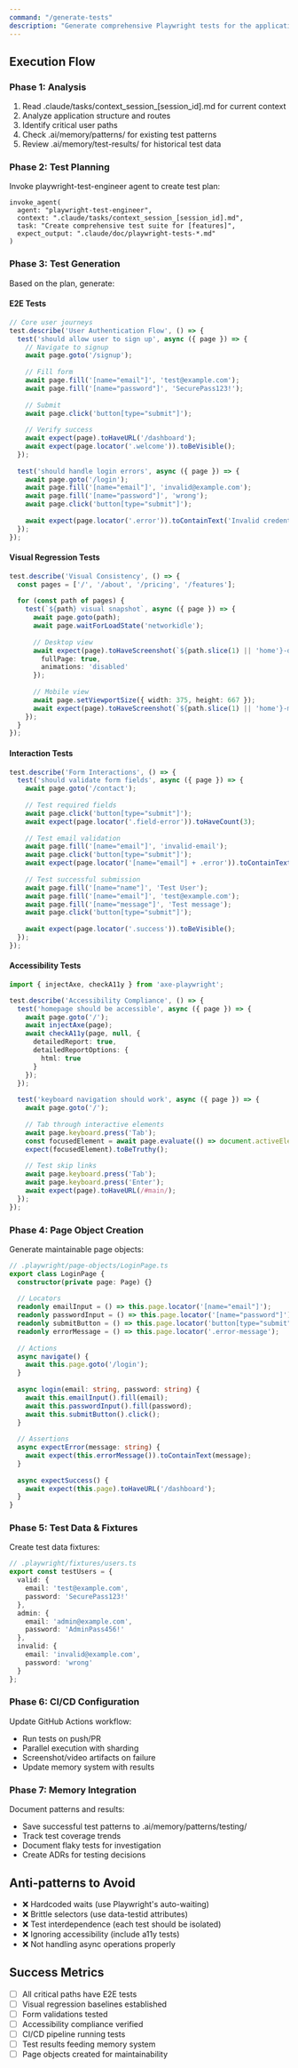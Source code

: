 ```yaml
---
command: "/generate-tests"
description: "Generate comprehensive Playwright tests for the application"
---
```


## Execution Flow

### Phase 1: Analysis
1. Read .claude/tasks/context_session_[session_id].md for current context
2. Analyze application structure and routes
3. Identify critical user paths
4. Check .ai/memory/patterns/ for existing test patterns
5. Review .ai/memory/test-results/ for historical test data

### Phase 2: Test Planning
Invoke playwright-test-engineer agent to create test plan:
```
invoke_agent(
  agent: "playwright-test-engineer",
  context: ".claude/tasks/context_session_[session_id].md",
  task: "Create comprehensive test suite for [features]",
  expect_output: ".claude/doc/playwright-tests-*.md"
)
```

### Phase 3: Test Generation
Based on the plan, generate:

#### E2E Tests
```typescript
// Core user journeys
test.describe('User Authentication Flow', () => {
  test('should allow user to sign up', async ({ page }) => {
    // Navigate to signup
    await page.goto('/signup');
    
    // Fill form
    await page.fill('[name="email"]', 'test@example.com');
    await page.fill('[name="password"]', 'SecurePass123!');
    
    // Submit
    await page.click('button[type="submit"]');
    
    // Verify success
    await expect(page).toHaveURL('/dashboard');
    await expect(page.locator('.welcome')).toBeVisible();
  });
  
  test('should handle login errors', async ({ page }) => {
    await page.goto('/login');
    await page.fill('[name="email"]', 'invalid@example.com');
    await page.fill('[name="password"]', 'wrong');
    await page.click('button[type="submit"]');
    
    await expect(page.locator('.error')).toContainText('Invalid credentials');
  });
});
```

#### Visual Regression Tests
```typescript
test.describe('Visual Consistency', () => {
  const pages = ['/', '/about', '/pricing', '/features'];
  
  for (const path of pages) {
    test(`${path} visual snapshot`, async ({ page }) => {
      await page.goto(path);
      await page.waitForLoadState('networkidle');
      
      // Desktop view
      await expect(page).toHaveScreenshot(`${path.slice(1) || 'home'}-desktop.png`, {
        fullPage: true,
        animations: 'disabled'
      });
      
      // Mobile view
      await page.setViewportSize({ width: 375, height: 667 });
      await expect(page).toHaveScreenshot(`${path.slice(1) || 'home'}-mobile.png`);
    });
  }
});
```

#### Interaction Tests
```typescript
test.describe('Form Interactions', () => {
  test('should validate form fields', async ({ page }) => {
    await page.goto('/contact');
    
    // Test required fields
    await page.click('button[type="submit"]');
    await expect(page.locator('.field-error')).toHaveCount(3);
    
    // Test email validation
    await page.fill('[name="email"]', 'invalid-email');
    await page.click('button[type="submit"]');
    await expect(page.locator('[name="email"] + .error')).toContainText('valid email');
    
    // Test successful submission
    await page.fill('[name="name"]', 'Test User');
    await page.fill('[name="email"]', 'test@example.com');
    await page.fill('[name="message"]', 'Test message');
    await page.click('button[type="submit"]');
    
    await expect(page.locator('.success')).toBeVisible();
  });
});
```

#### Accessibility Tests
```typescript
import { injectAxe, checkA11y } from 'axe-playwright';

test.describe('Accessibility Compliance', () => {
  test('homepage should be accessible', async ({ page }) => {
    await page.goto('/');
    await injectAxe(page);
    await checkA11y(page, null, {
      detailedReport: true,
      detailedReportOptions: {
        html: true
      }
    });
  });
  
  test('keyboard navigation should work', async ({ page }) => {
    await page.goto('/');
    
    // Tab through interactive elements
    await page.keyboard.press('Tab');
    const focusedElement = await page.evaluate(() => document.activeElement?.tagName);
    expect(focusedElement).toBeTruthy();
    
    // Test skip links
    await page.keyboard.press('Tab');
    await page.keyboard.press('Enter');
    await expect(page).toHaveURL(/#main/);
  });
});
```

### Phase 4: Page Object Creation
Generate maintainable page objects:

```typescript
// .playwright/page-objects/LoginPage.ts
export class LoginPage {
  constructor(private page: Page) {}
  
  // Locators
  readonly emailInput = () => this.page.locator('[name="email"]');
  readonly passwordInput = () => this.page.locator('[name="password"]');
  readonly submitButton = () => this.page.locator('button[type="submit"]');
  readonly errorMessage = () => this.page.locator('.error-message');
  
  // Actions
  async navigate() {
    await this.page.goto('/login');
  }
  
  async login(email: string, password: string) {
    await this.emailInput().fill(email);
    await this.passwordInput().fill(password);
    await this.submitButton().click();
  }
  
  // Assertions
  async expectError(message: string) {
    await expect(this.errorMessage()).toContainText(message);
  }
  
  async expectSuccess() {
    await expect(this.page).toHaveURL('/dashboard');
  }
}
```

### Phase 5: Test Data & Fixtures
Create test data fixtures:

```typescript
// .playwright/fixtures/users.ts
export const testUsers = {
  valid: {
    email: 'test@example.com',
    password: 'SecurePass123!'
  },
  admin: {
    email: 'admin@example.com',
    password: 'AdminPass456!'
  },
  invalid: {
    email: 'invalid@example.com',
    password: 'wrong'
  }
};
```

### Phase 6: CI/CD Configuration
Update GitHub Actions workflow:
- Run tests on push/PR
- Parallel execution with sharding
- Screenshot/video artifacts on failure
- Update memory system with results

### Phase 7: Memory Integration
Document patterns and results:
- Save successful test patterns to .ai/memory/patterns/testing/
- Track test coverage trends
- Document flaky tests for investigation
- Create ADRs for testing decisions

## Anti-patterns to Avoid
- ❌ Hardcoded waits (use Playwright's auto-waiting)
- ❌ Brittle selectors (use data-testid attributes)
- ❌ Test interdependence (each test should be isolated)
- ❌ Ignoring accessibility (include a11y tests)
- ❌ Not handling async operations properly

## Success Metrics
- [ ] All critical paths have E2E tests
- [ ] Visual regression baselines established
- [ ] Form validations tested
- [ ] Accessibility compliance verified
- [ ] CI/CD pipeline running tests
- [ ] Test results feeding memory system
- [ ] Page objects created for maintainability